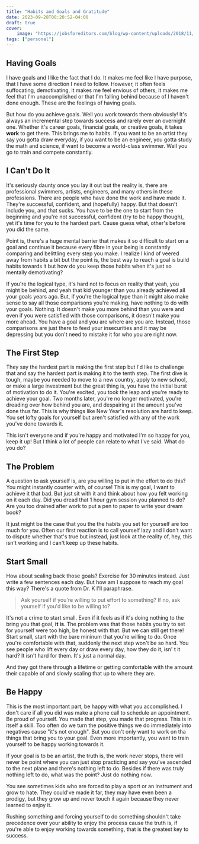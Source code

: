 ```yaml
---
title: "Habits and Goals and Gratitude"
date: 2023-09-28T08:20:52-04:00
draft: true
cover:
    image: "https://jobsforeditors.com/blog/wp-content/uploads/2018/11/How-to-measure-your-goals-as-a-writer.jpg"
tags: ["personal"]
---
```


## Having Goals

I have goals and I like the fact that I do. It makes me feel like I have purpose, that I have some direction I need to follow. However, it often feels suffocating, demotivating, it makes me feel envious of others, it makes me feel that I'm unaccomplished or that I'm falling behind because of I haven't done enough. These are the feelings of having goals.

But how do you achieve goals. Well you work towards them obviously! It's always an incremental step towards success and rarely ever an overnight one. Whether it's career goals, financial goals, or creative goals, it takes **work** to get there. This brings me to habits. If you want to be an artist they say you gotta draw everyday, if you want to be an engineer, you gotta study the math and science, if want to become a world-class swimmer. Well you go to train and compete constantly.

## I Can't Do It

It's seriously daunty once you lay it out but the reality is, there are professional swimmers, artists, engineers, and many others in these professions. There are people who have done the work and have made it. They're successful, confident, and (hopefully) happy. But that doesn't include you, and that sucks. You have to be the one to start from the beginning and you're not successful, confident (try to be happy though), yet it's time for you to the hardest part. Cause guess what, other's before you did the same.

Point is, there's a huge mental barrier that makes it so difficult to start on a goal and continue it because every fibre in your being is constantly comparing and belittling every step you make. I realize I kind of veered away from habits a bit but the point is, the best way to reach a goal is build habits towards it but how do you keep those habits when it's just so mentally demotivating?

If you're the logical type, it's hard not to focus on reality that yeah, you might be behind, and yeah that kid younger than you already achieved all your goals years ago. But, if you're the logical type than it might also make sense to say all those comparisons you're making, have nothing to do with your goals. Nothing. It doesn't make you more behind than you were and even if you were satisfied with those comparisons, it doesn't make you more ahead. You have a goal and you are where are you are. Instead, those comparisons are just there to feed your insecurities and it may be depressing but you don't need to mistake it for who you are right now.

## The First Step

They say the hardest part is making the first step but I'd like to challenge that and say the hardest part is making it to the tenth step. The first dive is tough, maybe you needed to move to a new country, apply to new school, or make a large investment but the great thing is, you have the initial burst of motivation to do it. You're excited, you took the leap and you're ready to achieve your goal. Two months later, you're no longer motivated, you're dreading over how behind you are, and despairing at the amount you've done thus far. This is why things like New Year's resolution are hard to keep. You set lofty goals for yourself but aren't satisfied with any of the work you've done towards it.

This isn't everyone and if you're happy and motivated I'm so happy for you, keep it up! But I think a lot of people can relate to what I've said. What do you do?

## The Problem

A question to ask yourself is, are you willing to put in the effort to do this? You might instantly counter with, of course! This is my goal, I want to achieve it that bad. But just sit with it and think about how you felt working on it each day. Did you dread that 1 hour gym session you planned to do? Are you too drained after work to put a pen to paper to write your dream book?

It just might be the case that you the the habits you set for yourself are too much for you. Often our first reaction is to call yourself lazy and I don't want to dispute whether that's true but instead, just look at the reality of, hey, this isn't working and I can't keep up these habits.

## Start Small

How about scaling back those goals? Exercise for 30 minutes instead. Just write a few sentences each day. But how am I suppose to reach my goal this way? There's a quote from Dr. K I'll paraphrase.

> Ask yourself if you're willing to put effort to something? If no, ask yourself if you'd like to be willing to?

It's not a crime to start small. Even if it feels as if it's doing nothing to the bring you that goal, **it is**. The problem was that those habits you try to set for yourself were too high, be honest with that. But we can still get there! Start small, start with the bare mininum that you're willing to do. Once you're comfortable with that, suddenly the next step won't be so hard. You see people who lift every day or draw every day, how they do it, isn' t it hard? It isn't hard for them. It's just a normal day.

And they got there through a lifetime or getting comfortable with the amount their capable of and slowly scaling that up to where they are.

## Be Happy

This is the most important part, be happy with what you accomplished. I don't care if all you did was make a phone call to schedule an appointment. Be proud of yourself. You made that step, you made that progress. This is in itself a skill. Too often do we turn the positive things we do immediately into negatives cause "it's not enough". But you don't only want to work on tha things that bring you to your goal. Even more importantly, you want to train yourself to be happy working towards it.

If your goal is to be an artist, the truth is, the work never stops, there will never be point where you can just stop practicing and say you've ascended to the next plane and there's nothing left to do. Besides if there was truly nothing left to do, what was the point? Just do nothing now.

You see sometimes kids who are forced to play a sport or an instrument and grow to hate. They could've made it far, they may have even been a prodigy, but they grow up and never touch it again because they never learned to enjoy it.

Rushing something and forcing yourself to do something shouldn't take precedence over your ability to enjoy the process cause the truth is, if you're able to enjoy working towards something, that is the greatest key to success.
